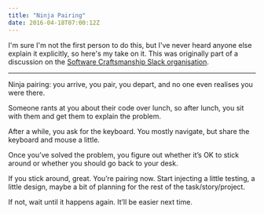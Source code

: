 ```yaml
---
title: "Ninja Pairing"
date: 2016-04-18T07:00:12Z
---
```


I'm sure I'm not the first person to do this, but I've never heard anyone else explain it explicitly, so here's my take on it. This was originally part of a discussion on the [Software Craftsmanship Slack organisation][].

[Software Craftsmanship Slack organisation]: http://slack.softwarecraftsmanship.org/

---

Ninja pairing: you arrive, you pair, you depart, and no one even realises you were there.

Someone rants at you about their code over lunch, so after lunch, you sit with them and get them to explain the problem.

After a while, you ask for the keyboard. You mostly navigate, but share the keyboard and mouse a little.

Once you’ve solved the problem, you figure out whether it’s OK to stick around or whether you should go back to your desk.

If you stick around, great. You’re pairing now. Start injecting a little testing, a little design, maybe a bit of planning for the rest of the task/story/project.

If not, wait until it happens again. It’ll be easier next time.

